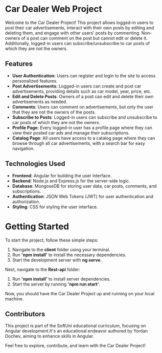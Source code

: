 <h1>Car Dealer Web Project</h1>

Welcome to the Car Dealer Project! This project allows logged-in users to post their car advertisements, interact with their own posts by editing and deleting them, and engage with other users' posts by commenting. Non-owners of a post can comment on the post but cannot edit or delete it. Additionally, logged-in users can subscribe/unsubscribe to car posts of which they are not the owners.

<h2>Features</h2>
  <ul>
    <li><strong>User Authentication</strong>: Users can register and login to the site to access personalized features.</li>
    <li><strong>Post Advertisements</strong>: Logged-in users can create and post car advertisements, providing details such as car model, year, price, etc.</li>
    <li><strong>Edit and Delete Posts</strong>: Owners of a post can edit and delete their own advertisements as needed.</li>
    <li><strong>Comments</strong>: Users can comment on advertisements, but only the user that they are not the owners of the posts.</li>
    <li><strong>Subscribe to Posts</strong>: Logged-in users can subscribe and unsubscribe to car posts of which they are not the owners.</li>
    <li><strong>Profile Page</strong>: Every logged-in user has a profile page where they can view their posted car ads and manage their subscriptions.</li>
    <li><strong>Catalog Page</strong>: All users have access to a catalog page where they can browse through all car advertisements, with a search bar for easy navigation.</li>
  </ul>

<h2>Technologies Used</h2>
  <ul>
    <li><b>Frontend</b>: Angular for building the user interface.</li>
    <li><b>Backend</b>: Node.js and Express.js for the server-side logic.</li>
    <li><b>Database</b>: MongoseDB for storing user data, car posts, comments, and subscriptions.</li>
    <li><b>Authentication</b>: JSON Web Tokens (JWT) for user authentication and authorization.</li>
    <li><b>Styling</b>: CSS for styling the user interface.</li>
  </ul>

<h1>Getting Started</h1>

To start the project, follow these simple steps:

1.  Navigate to the <b>client</b> folder using your terminal.
2.  Run <b>'npm install'</b> to install the necessary dependencies.
3.  Start the development server with <b>ng serve</b>.

Next, navigate to the <b>Rest-api</b> folder:

1.  Run <b>'npm install'</b> to install server dependencies.
2.  Start the server by running <b>'npm run start'</b>.

Now, you should have the Car Dealer Project up and running on your local machine.

 <h2>Contributors</h2>
This project is part of the SoftUni educational curriculum, focusing on Angular development.It's an educational endeavor authored by Yordan Dochev, aiming to enhance skills in Angular.

Feel free to explore, contribute, and learn with the Car Dealer Project!
